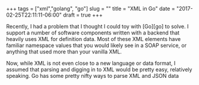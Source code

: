 +++
tags = ["xml","golang", "go"]
slug = ""
title = "XML in Go"
date = "2017-02-25T22:11:11-06:00"
draft = true
+++

Recently, I had a problem that I thought I could toy with [Go][go] to solve.  I support a number of software
components written with a backend that heavily uses XML for definition data.  Most of these XML elements have
familiar namespace values that you would likely see in a SOAP service, or anything that used more than
your vanilla XML.

Now, while XML is not even close to a new language or data format, I assumed that parsing and digging in to
XML would be pretty easy, relatively speaking.  Go has some pretty nifty ways to parse XML and JSON data
